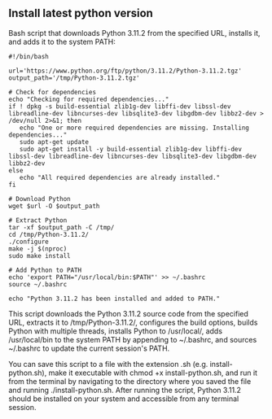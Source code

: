 ## Install latest python version 
 Bash script that downloads Python 3.11.2 from the specified URL, installs it, and adds it to the system PATH:
 ```
#!/bin/bash

url='https://www.python.org/ftp/python/3.11.2/Python-3.11.2.tgz'
output_path='/tmp/Python-3.11.2.tgz'

# Check for dependencies
echo "Checking for required dependencies..."
if ! dpkg -s build-essential zlib1g-dev libffi-dev libssl-dev libreadline-dev libncurses-dev libsqlite3-dev libgdbm-dev libbz2-dev > /dev/null 2>&1; then
    echo "One or more required dependencies are missing. Installing dependencies..."
    sudo apt-get update
    sudo apt-get install -y build-essential zlib1g-dev libffi-dev libssl-dev libreadline-dev libncurses-dev libsqlite3-dev libgdbm-dev libbz2-dev
else
    echo "All required dependencies are already installed."
fi

# Download Python
wget $url -O $output_path

# Extract Python
tar -xf $output_path -C /tmp/
cd /tmp/Python-3.11.2/
./configure
make -j $(nproc)
sudo make install

# Add Python to PATH
echo 'export PATH="/usr/local/bin:$PATH"' >> ~/.bashrc
source ~/.bashrc

echo "Python 3.11.2 has been installed and added to PATH."
```
This script downloads the Python 3.11.2 source code from the specified URL, extracts it to /tmp/Python-3.11.2/, configures the build options, builds Python with multiple threads, installs Python to /usr/local/, adds /usr/local/bin to the system PATH by appending to ~/.bashrc, and sources ~/.bashrc to update the current session's PATH.


You can save this script to a file with the extension .sh (e.g. install-python.sh), make it executable with chmod +x install-python.sh, and run it from the terminal by navigating to the directory where you saved the file and running ./install-python.sh. After running the script, Python 3.11.2 should be installed on your system and accessible from any terminal session.
#
